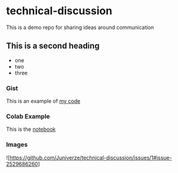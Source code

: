 # technical-discussion
This is a demo repo for sharing ideas around communication

## This is a second heading

* one
* two
* three

### Gist
This is an example of [my code](https://gist.github.com/Juniverze/2d708c0f4ca560104b5ad028d6c02c2a)

### Colab Example
This is the [notebook](https://github.com/Juniverze/technical-discussion/blob/a248b5581cbad49f230de225a2de83bc4e8973e0/technical_docs.ipynb)

### Images
![https://github.com/Juniverze/technical-discussion/issues/1#issue-2529686260]
